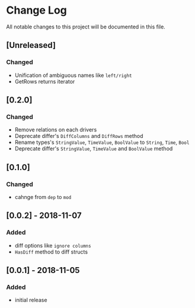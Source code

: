 # Change Log
All notable changes to this project will be documented in this file.

## [Unreleased]
### Changed
- Unification of ambiguous names like `left/right`
- GetRows returns iterator

## [0.2.0]
### Changed
- Remove relations on each drivers
- Deprecate differ's `DiffColumns` and `DiffRows` method
- Rename types's `StringValue`, `TimeValue`, `BoolValue` to `String`, `Time`, `Bool`
- Deprecate differ's `StringValue`, `TimeValue` and `BoolValue` method

## [0.1.0]
### Changed
- cahnge from `dep` to `mod`

## [0.0.2] - 2018-11-07
### Added
- diff options like `ignore columns`
- `HasDiff` method to diff structs

## [0.0.1] - 2018-11-05
### Added
- initial release
